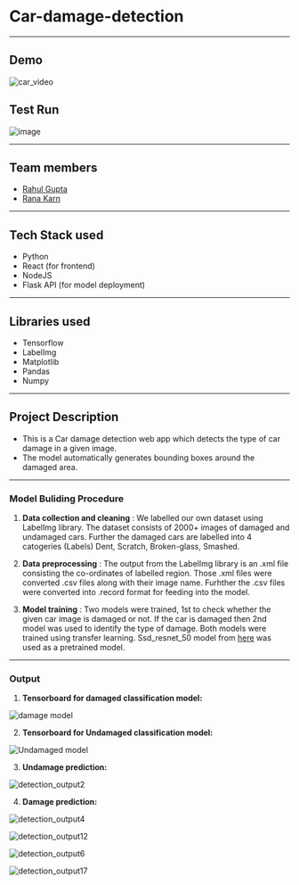# **Car-damage-detection**

---

## Demo 
![car_video](https://user-images.githubusercontent.com/63935255/189545661-c48b0296-29ea-4005-922b-969fc5c20565.gif)

## Test Run
![image](https://user-images.githubusercontent.com/63343297/236921340-9c5e02ab-4e81-4f04-b409-513bc502c228.png)

---
## Team members
   - [Rahul Gupta](https://github.com/RahulGupta77)
   - [Rana Karn](https://github.com/Rkarn1125)
---
## Tech Stack used 

   - Python
   - React (for frontend)
   - NodeJS
   - Flask API (for model deployment) 
   
---
## Libraries used 
   - Tensorflow
   - LabelImg
   - Matplotlib
   - Pandas 
   - Numpy
 
---
## Project Description

   - This is a Car damage detection web app which detects the type of car damage in a given image.
   - The model automatically generates bounding boxes around the damaged area. 
   
---
### Model Buliding Procedure 

1. **Data collection and cleaning** : We labelled our own dataset using LabelImg library. The dataset consists of 2000+ images of damaged and undamaged cars. Further the damaged cars are labelled into 4 catogeries (Labels) Dent, Scratch, Broken-glass, Smashed. 

2. **Data preprocessing** : The output from the LabelImg library is an .xml file consisting the co-ordinates of labelled region. Those .xml files were converted .csv files along with their image name. Furhther the .csv files were converted into .record format for feeding into the model. 

3. **Model training** : Two models were trained, 1st to check whether the given car image is damaged or not. If the car is damaged then 2nd model was used to identify the type of damage. Both models were trained using transfer learning. Ssd_resnet_50 model from [here](https://github.com/tensorflow/models/blob/master/research/object_detection/g3doc/tf1_detection_zoo.md) was used as a pretrained model. 

--- 
### Output 

1. **Tensorboard for damaged classification model:**

![damage model](https://user-images.githubusercontent.com/63935255/189546365-558946c2-3d63-41c8-afda-dfbdea69f7f5.png)

2. **Tensorboard for Undamaged classification model:**

![Undamaged model](https://user-images.githubusercontent.com/63935255/189546401-ff8de498-d185-436a-abcf-fec0a4543e1c.png)

3. **Undamage prediction:**

![detection_output2](https://user-images.githubusercontent.com/63935255/189546488-97b29041-c33c-4397-b29f-3a8886c00662.png)

4. **Damage prediction:**

![detection_output4](https://user-images.githubusercontent.com/63935255/189546594-cace959c-8f8a-402e-8081-f8e238a7df1c.png)

![detection_output12](https://user-images.githubusercontent.com/63935255/189546604-7df738dc-a25f-43cc-8bd2-54357d934380.png)

![detection_output6](https://user-images.githubusercontent.com/63935255/189546618-e34a723b-ae82-4ece-805f-41a195817de0.png)

![detection_output17](https://user-images.githubusercontent.com/63935255/189546631-a1f72939-321f-4fed-82e5-b0aa9d95293c.png)




